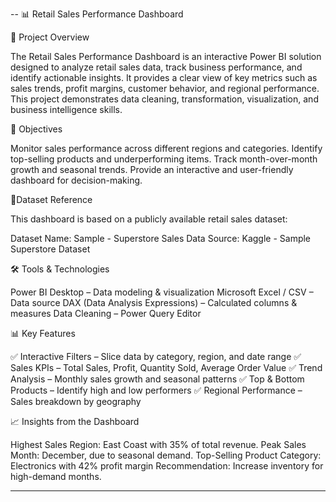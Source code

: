 --
📊 Retail Sales Performance Dashboard

📌 Project Overview

The Retail Sales Performance Dashboard is an interactive Power BI solution designed to analyze retail sales data, track business performance, and identify actionable insights. It provides a clear view of key metrics such as sales trends, profit margins, customer behavior, and regional performance.
This project demonstrates data cleaning, transformation, visualization, and business intelligence skills.

🎯 Objectives

Monitor sales performance across different regions and categories.
Identify top-selling products and underperforming items.
Track month-over-month growth and seasonal trends.
Provide an interactive and user-friendly dashboard for decision-making.

📂Dataset Reference

This dashboard is based on a publicly available retail sales dataset:

Dataset Name: Sample - Superstore Sales Data
Source: Kaggle - Sample Superstore Dataset

🛠️ Tools & Technologies

Power BI Desktop – Data modeling & visualization
Microsoft Excel / CSV – Data source
DAX (Data Analysis Expressions) – Calculated columns & measures
Data Cleaning – Power Query Editor

📊 Key Features

✅ Interactive Filters – Slice data by category, region, and date range
✅ Sales KPIs – Total Sales, Profit, Quantity Sold, Average Order Value
✅ Trend Analysis – Monthly sales growth and seasonal patterns
✅ Top & Bottom Products – Identify high and low performers
✅ Regional Performance – Sales breakdown by geography

📈 Insights from the Dashboard

Highest Sales Region: East Coast with 35% of total revenue.
Peak Sales Month: December, due to seasonal demand.
Top-Selling Product Category: Electronics with 42% profit margin
Recommendation: Increase inventory for high-demand months.

-------
